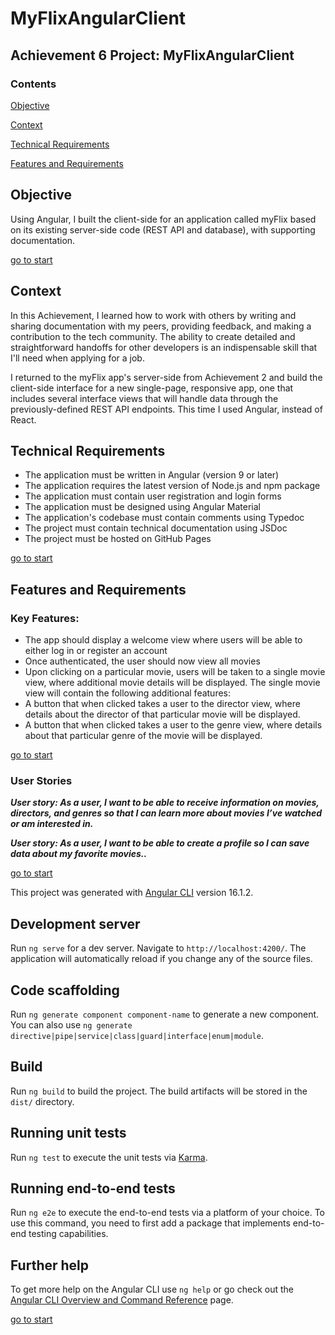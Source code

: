 # MyFlixAngularClient

## **Achievement 6 Project: MyFlixAngularClient**

### **Contents**

[Objective](#Objective)

[Context](#Context)

[Technical Requirements](#Technical-Requirements)

[Features and Requirements](#Features-and-Requirements)

## **Objective**

Using Angular, I built the client-side for an application called myFlix based on
its existing server-side code (REST API and database), with supporting
documentation.

[go to start](#Contents)

## Context

In this Achievement, I learned how to work with others by writing and sharing documentation with my peers, providing feedback, and making a contribution to the tech community. The ability to create detailed and straightforward handoffs for other developers is an indispensable skill that I'll need when applying for a job.

I returned to the myFlix app's server-side from Achievement 2 and build the client-side interface for a new single-page, responsive app, one that includes several interface views that will 
handle data through the previously-defined REST API endpoints.
This time I used Angular, instead of React. 


## Technical Requirements

* The application must be written in Angular (version 9 or later)
* The application requires the latest version of Node.js and npm package
* The application must contain user registration and login forms
* The application must be designed using Angular Material
* The application's codebase must contain comments using Typedoc
* The project must contain technical documentation using JSDoc
* The project must be hosted on GitHub Pages

[go to start](#Contents)

## Features and Requirements

### Key Features:

* The app should display a welcome view where users will be able to either log in or register an
  account
* Once authenticated, the user should now view all movies
* Upon clicking on a particular movie, users will be taken to a single movie view, where
additional movie details will be displayed. The single movie view will contain the following
additional features:
* A button that when clicked takes a user to the director view, where details about the
director of that particular movie will be displayed.
* A button that when clicked takes a user to the genre view, where details about that
particular genre of the movie will be displayed.

[go to start](#Contents)

### User Stories

___User story:
As a user, I want to be able to receive information on movies, directors, and genres so that I
can learn more about movies I’ve watched or am interested in.___

___User story:
As a user, I want to be able to create a profile so I can save data about my favorite movies..___

[go to start](#Contents)

This project was generated with [Angular CLI](https://github.com/angular/angular-cli) version 16.1.2.

## Development server

Run `ng serve` for a dev server. Navigate to `http://localhost:4200/`. The application will automatically reload if you change any of the source files.

## Code scaffolding

Run `ng generate component component-name` to generate a new component. You can also use `ng generate directive|pipe|service|class|guard|interface|enum|module`.

## Build

Run `ng build` to build the project. The build artifacts will be stored in the `dist/` directory.

## Running unit tests

Run `ng test` to execute the unit tests via [Karma](https://karma-runner.github.io).

## Running end-to-end tests

Run `ng e2e` to execute the end-to-end tests via a platform of your choice. To use this command, you need to first add a package that implements end-to-end testing capabilities.

## Further help

To get more help on the Angular CLI use `ng help` or go check out the [Angular CLI Overview and Command Reference](https://angular.io/cli) page.

[go to start](#Contents)
